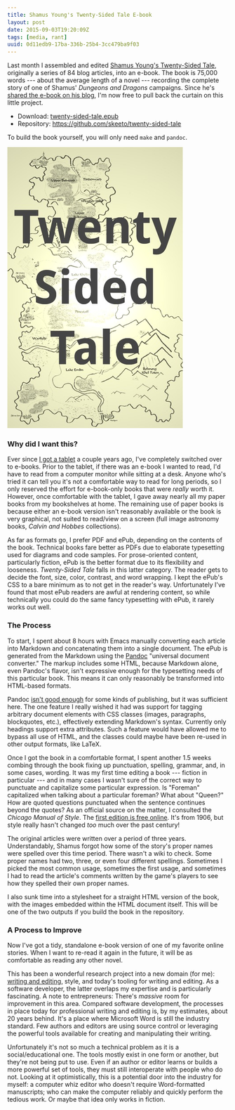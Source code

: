 ```yaml
---
title: Shamus Young's Twenty-Sided Tale E-book
layout: post
date: 2015-09-03T19:20:09Z
tags: [media, rant]
uuid: 0d11edb9-17ba-336b-25b4-3cc479ba9f03
---
```


Last month I assembled and edited [Shamus Young's Twenty-Sided
Tale][orig], originally a series of 84 blog articles, into an e-book.
The book is 75,000 words --- about the average length of a novel ---
recording the complete story of one of Shamus' *Dungeons and Dragons*
campaigns. Since he's [shared the e-book on his blog][tenth], I'm now
free to pull back the curtain on this little project.

* Download: [twenty-sided-tale.epub][epub]
* Repository: <https://github.com/skeeto/twenty-sided-tale>

To build the book yourself, you will only need `make` and `pandoc`.

![](/img/twenty-sided-tale-cover.jpg)

### Why did I want this?

Ever since [I got a tablet][tablet] a couple years ago, I've
completely switched over to e-books. Prior to the tablet, if there was
an e-book I wanted to read, I'd have to read from a computer monitor
while sitting at a desk. Anyone who's tried it can tell you it's not a
comfortable way to read for long periods, so I only reserved the
effort for e-book-only books that were *really* worth it. However,
once comfortable with the tablet, I gave away nearly all my paper
books from my bookshelves at home. The remaining use of paper books is
because either an e-book version isn't reasonably available or the
book is very graphical, not suited to read/view on a screen (full
image astronomy books, *Calvin and Hobbes* collections).

As far as formats go, I prefer PDF and ePub, depending on the contents
of the book. Technical books fare better as PDFs due to elaborate
typesetting used for diagrams and code samples. For prose-oriented
content, particularly fiction, ePub is the better format due to its
flexibility and looseness. *Twenty-Sided Tale* falls in this latter
category. The reader gets to decide the font, size, color, contrast,
and word wrapping. I kept the ePub's CSS to a bare minimum as to not
get in the reader's way. Unfortunately I've found that most ePub
readers are awful at rendering content, so while technically you could
do the same fancy typesetting with ePub, it rarely works out well.

### The Process

To start, I spent about 8 hours with Emacs manually converting each
article into Markdown and concatenating them into a single document.
The ePub is generated from the Markdown using the [Pandoc][pandoc]
"universal document converter." The markup includes some HTML, because
Markdown alone, even Pandoc's flavor, isn't expressive enough for the
typesetting needs of this particular book. This means it can only
reasonably be transformed into HTML-based formats.

Pandoc [isn't good enough][emacs] for some kinds of publishing, but it
was sufficient here. The one feature I really wished it had was
support for tagging arbitrary document elements with CSS classes
(images, paragraphs, blockquotes, etc.), effectively extending
Markdown's syntax. Currently only headings support extra attributes.
Such a feature would have allowed me to bypass all use of HTML, and
the classes could maybe have been re-used in other output formats,
like LaTeX.

Once I got the book in a comfortable format, I spent another 1.5 weeks
combing through the book fixing up punctuation, spelling, grammar,
and, in some cases, wording. It was my first time editing a book ---
fiction in particular --- and in many cases I wasn't sure of the
correct way to punctuate and capitalize some particular expression. Is
"Foreman" capitalized when talking about a particular foreman? What
about "Queen?" How are quoted questions punctuated when the sentence
continues beyond the quotes? As an official source on the matter, I
consulted the *Chicago Manual of Style*. The [first edition is free
online][style]. It's from 1906, but style really hasn't changed *too*
much over the past century!

The original articles were written over a period of three years.
Understandably, Shamus forgot how some of the story's proper names
were spelled over this time period. There wasn't a wiki to check. Some
proper names had two, three, or even four different spellings.
Sometimes I picked the most common usage, sometimes the first usage,
and sometimes I had to read the article's comments written by the
game's players to see how they spelled their own proper names.

I also sunk time into a stylesheet for a straight HTML version of the
book, with the images embedded within the HTML document itself. This
will be one of the two outputs if you build the book in the
repository.

### A Process to Improve

Now I've got a tidy, standalone e-book version of one of my favorite
online stories. When I want to re-read it again in the future, it will
be as comfortable as reading any other novel.

This has been a wonderful research project into a new domain (for me):
[writing and editing][stross], style, and today's tooling for writing
and editing. As a software developer, the latter overlaps my expertise
and is particularly fascinating. A note to entrepreneurs: There's
*massive* room for improvement in this area. Compared software
development, the processes in place today for professional writing and
editing is, by my estimates, about 20 years behind. It's a place where
Microsoft Word is still the industry standard. Few authors and editors
are using source control or leveraging the powerful tools available
for creating and manipulating their writing.

Unfortunately it's not so much a technical problem as it is a
social/educational one. The tools mostly exist in one form or another,
but they're not being put to use. Even if an author or editor learns
or builds a more powerful set of tools, they must still interoperate
with people who do not. Looking at it optimistically, this is a
potential door into the industry for myself: a computer whiz editor
who doesn't require Word-formatted manuscripts; who can make the
computer reliably and quickly perform the tedious work. Or maybe that
idea only works in fiction.


[orig]: http://www.shamusyoung.com/twentysidedtale/?cat=1
[tenth]: http://www.shamusyoung.com/twentysidedtale/?p=23755
[epub]: http://nullprogram.s3.amazonaws.com/tst/twenty-sided-tale.epub
[style]: http://www.chicagomanualofstyle.org/facsimile/CMSfacsimile_all.pdf
[pandoc]: http://pandoc.org/
[tablet]: /blog/2013/04/27/
[stross]: http://www.antipope.org/charlie/blog-static/2010/04/common-misconceptions-about-pu-1.html
[emacs]: https://www.masteringemacs.org/article/how-to-write-a-book-in-emacs
